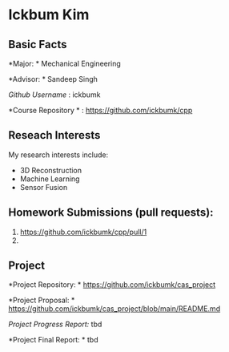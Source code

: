 # Ickbum Kim

## Basic Facts
*Major: * Mechanical Engineering 

*Advisor: * Sandeep Singh 

*Github Username* : ickbumk 

*Course Repository * : https://github.com/ickbumk/cpp 

## Reseach Interests
My research interests include:
- 3D Reconstruction
- Machine Learning
- Sensor Fusion

## Homework Submissions (pull requests):
1. https://github.com/ickbumk/cpp/pull/1
2.

## Project
*Project Repository: * https://github.com/ickbumk/cas_project 

*Project Proposal: * https://github.com/ickbumk/cas_project/blob/main/README.md 

*Project Progress Report:* tbd

*Project Final Report: * tbd
